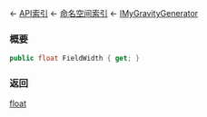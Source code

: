 ← [API索引](Api-Index) ← [命名空间索引](Namespace-Index) ← [IMyGravityGenerator](SpaceEngineers.Game.ModAPI.Ingame.IMyGravityGenerator)

### 概要

```csharp
public float FieldWidth { get; }
```

### 返回

[float](https://docs.microsoft.com/en-us/dotnet/api/System.Single?view=netframework-4.6)

